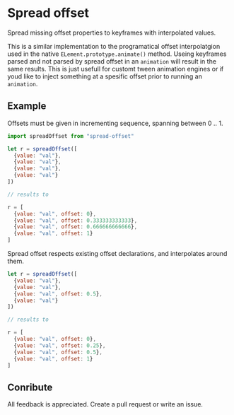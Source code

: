 # Spread offset

Spread missing offset properties to keyframes with interpolated values.

This is a similar implementation to the programatical offset interpolatgion used in the native `ELement.prototype.animate()` method. Useing keyframes parsed and not parsed by spread offset in an `animation` will result in the same results. This is just usefull for customt tween animation engines or if youd like to inject something at a spesific offset prior to running an `animation`.

## Example

Offsets must be given in incrementing sequence, spanning between 0 .. 1.

```js
import spreadOffset from "spread-offset"

let r = spreadOffset([
  {value: "val"},
  {value: "val"},
  {value: "val"},
  {value: "val"}
])

// results to

r = [
  {value: "val", offset: 0},
  {value: "val", offset: 0.333333333333},
  {value: "val", offset: 0.666666666666},
  {value: "val", offset: 1}
]
```

Spread offset respects existing offset declarations, and interpolates around them.

```js
let r = spreadOffset([
  {value: "val"},
  {value: "val"},
  {value: "val", offset: 0.5},
  {value: "val"}
])

// results to

r = [
  {value: "val", offset: 0},
  {value: "val", offset: 0.25},
  {value: "val", offset: 0.5},
  {value: "val", offset: 1}
]
```


## Conribute

All feedback is appreciated. Create a pull request or write an issue.

